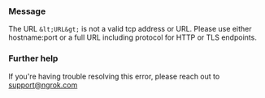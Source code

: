 
### Message
The URL `&lt;URL&gt;` is not a valid tcp address or URL.  Please use either hostname:port or a full URL including protocol for HTTP or TLS endpoints.

### Further help
If you're having trouble resolving this error, please reach out to [support@ngrok.com](mailto:support@ngrok.com?subject=Help%20with%20ERR_NGROK_4500)

